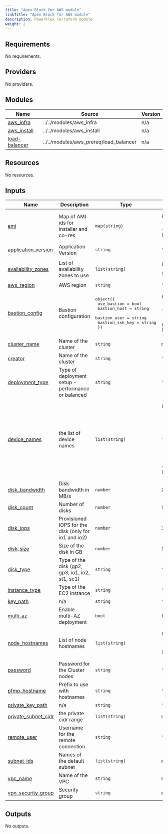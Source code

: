 ```yaml
---
title: "Apex Block for AWS module"
linkTitle: "Apex Block for AWS module"
description: PowerFlex Terraform module
weight: 2
---
```

<!--
Copyright (c) 2024 Dell Inc., or its subsidiaries. All Rights Reserved.

Licensed under the Mozilla Public License Version 2.0 (the "License");
you may not use this file except in compliance with the License.
You may obtain a copy of the License at

    http://mozilla.org/MPL/2.0/


Unless required by applicable law or agreed to in writing, software
distributed under the License is distributed on an "AS IS" BASIS,
WITHOUT WARRANTIES OR CONDITIONS OF ANY KIND, either express or implied.
See the License for the specific language governing permissions and
limitations under the License.
-->
<!-- BEGIN_TF_DOCS -->
## Requirements

No requirements.

## Providers

No providers.

## Modules

| Name | Source | Version |
|------|--------|---------|
| <a name="module_aws_infra"></a> [aws\_infra](#module\_aws\_infra) | ../../modules/aws_infra | n/a |
| <a name="module_aws_install"></a> [aws\_install](#module\_aws\_install) | ../../modules/aws_install | n/a |
| <a name="module_load-balancer"></a> [load-balancer](#module\_load-balancer) | ../../modules/aws_prereq/load_balancer | n/a |

## Resources

No resources.

## Inputs

| Name | Description | Type | Default | Required |
|------|-------------|------|---------|:--------:|
| <a name="input_ami"></a> [ami](#input\_ami) | Map of AMI ids for installer and co-res | `map(string)` | <pre>{<br>  "co-res": "ami-085e25c4320e48e22",<br>  "installer": "ami-082522aee30d88d15"<br>}</pre> | no |
| <a name="input_application_version"></a> [application\_version](#input\_application\_version) | Application Version | `string` | `"4.6"` | no |
| <a name="input_availability_zones"></a> [availability\_zones](#input\_availability\_zones) | List of availability zones to use | `list(string)` | <pre>[<br>  "us-east-1a"<br>]</pre> | no |
| <a name="input_aws_region"></a> [aws\_region](#input\_aws\_region) | AWS region | `string` | `"us-east-1"` | no |
| <a name="input_bastion_config"></a> [bastion\_config](#input\_bastion\_config) | Bastion configuration | <pre>object({<br>    use_bastion    = bool<br>    bastion_host   = string<br>    bastion_user   = string<br>    bastion_ssh_key = string<br>  })</pre> | <pre>{<br>  "bastion_host": null,<br>  "bastion_ssh_key": "~/.ssh/id_rsa.pem",<br>  "bastion_user": "root",<br>  "use_bastion": false<br>}</pre> | no |
| <a name="input_cluster_name"></a> [cluster\_name](#input\_cluster\_name) | Name of the cluster | `string` | n/a | yes |
| <a name="input_creator"></a> [creator](#input\_creator) | Name of the cluster | `string` | `"Dell"` | no |
| <a name="input_deployment_type"></a> [deployment\_type](#input\_deployment\_type) | Type of deployment setup - performance or balanced | `string` | `"performance"` | no |
| <a name="input_device_names"></a> [device\_names](#input\_device\_names) | the list of device names | `list(string)` | <pre>[<br>  "sdf",<br>  "sdg",<br>  "sdh",<br>  "sdi",<br>  "sdj",<br>  "sdk",<br>  "sdl",<br>  "sdm",<br>  "sdn",<br>  "sdo",<br>  "sdp"<br>]</pre> | no |
| <a name="input_disk_bandwidth"></a> [disk\_bandwidth](#input\_disk\_bandwidth) | Disk bandwidth in MB/s | `number` | `250` | no |
| <a name="input_disk_count"></a> [disk\_count](#input\_disk\_count) | Number of disks | `number` | `10` | no |
| <a name="input_disk_iops"></a> [disk\_iops](#input\_disk\_iops) | Provisioned IOPS for the disk (only for io1 and io2) | `number` | `3000` | no |
| <a name="input_disk_size"></a> [disk\_size](#input\_disk\_size) | Size of the disk in GB | `number` | `100` | no |
| <a name="input_disk_type"></a> [disk\_type](#input\_disk\_type) | Type of the disk (gp2, gp3, io1, io2, st1, sc1) | `string` | `"gp2"` | no |
| <a name="input_instance_type"></a> [instance\_type](#input\_instance\_type) | Type of the EC2 instance | `string` | `"i3en.12xlarge"` | no |
| <a name="input_key_path"></a> [key\_path](#input\_key\_path) | n/a | `string` | `"~/.ssh/id_rsa.pub"` | no |
| <a name="input_multi_az"></a> [multi\_az](#input\_multi\_az) | Enable multi-AZ deployment | `bool` | `false` | no |
| <a name="input_node_hostnames"></a> [node\_hostnames](#input\_node\_hostnames) | List of node hostnames | `list(string)` | <pre>[<br>  "node1",<br>  "node2",<br>  "node3"<br>]</pre> | no |
| <a name="input_password"></a> [password](#input\_password) | Password for the Cluster nodes | `string` | `"Password123!"` | no |
| <a name="input_pfmp_hostname"></a> [pfmp\_hostname](#input\_pfmp\_hostname) | Prefix to use with hostnames | `string` | `"dellpowerflex.com"` | no |
| <a name="input_private_key_path"></a> [private\_key\_path](#input\_private\_key\_path) | n/a | `string` | `"~/.ssh/id_rsa"` | no |
| <a name="input_private_subnet_cidr"></a> [private\_subnet\_cidr](#input\_private\_subnet\_cidr) | the private cidr range | `list(string)` | n/a | yes |
| <a name="input_remote_user"></a> [remote\_user](#input\_remote\_user) | Username for the remote connection | `string` | `"ec2-user"` | no |
| <a name="input_subnet_ids"></a> [subnet\_ids](#input\_subnet\_ids) | Names of the default subnet | `list(string)` | n/a | yes |
| <a name="input_vpc_name"></a> [vpc\_name](#input\_vpc\_name) | Name of the VPC | `string` | n/a | yes |
| <a name="input_vpn_security_group"></a> [vpn\_security\_group](#input\_vpn\_security\_group) | Security group | `string` | n/a | yes |

## Outputs

No outputs.
<!-- END_TF_DOCS -->